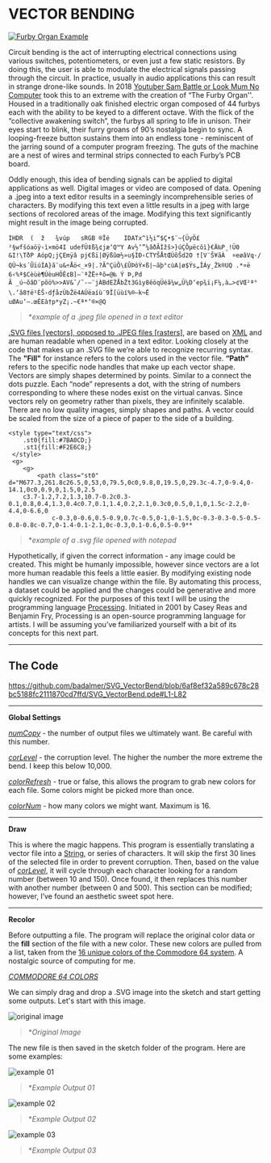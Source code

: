 # VECTOR BENDING

[![Furby Organ Example](https://github.com/badalmer/SVG_VectorBend/blob/6af8ef32a589c678c28bc5188fc2111870cd7ffd/images/lmnc%20-%20furbies.jpg)](https://www.youtube.com/watch?v=GYLBjScgb7o)

Circuit bending is the act of interrupting electrical connections using various switches, potentiometers, or even just a few static resistors. By doing this, the user is able to modulate the electrical signals passing through the circuit. In practice, usually in audio applications this can result in strange drone-like sounds. In 2018 [Youtuber Sam Battle or Look Mum No Computer](https://www.youtube.com/watch?v=GYLBjScgb7o) took this to an extreme with the creation of “The Furby Organ''. Housed in a traditionally oak finished electric organ composed of 44 furbys each with the ability to be keyed to a different octave. With the flick of the “collective awakening switch”, the furbys all spring to life in unison. Their eyes start to blink, their furry groans of 90’s nostalgia begin to sync. A looping-freeze button sustains them into an endless tone - reminiscent of the jarring sound of a computer program freezing. The guts of the machine are a nest of wires and terminal strips connected to each Furby’s PCB board.

Oddly enough, this idea of bending signals can be applied to digital applications as well. Digital images or video are composed of data. Opening a .jpeg into a text editor results in a seemingly incomprehensible series of characters. By modifying this text even a little results in a jpeg with large sections of recolored areas of the image. Modifying this text significantly might result in the image being corrupted.

```
IHDR  (  ž   ¾vúp   sRGB ®Îé    IDATx^ì½i“$Ç•$¨~{ÜyÖ£  	²§wfšóaöÿ‹ì×mö4I udefÜ‡ß¾¢jæ‘Q™Y Av½‘”¼âðÃÌžš>}úÇÔµëcôì}€Ä‰P¸!Ü0 &I!\TðP AópQ;jÇEmÿâ pj€ßï|Øÿßûœ½»u§ÌÐ‹CTYŠÅtŒÙõŠd2O †[V¨Š¥ãÀ	¤eøâVq·/
QÙ¬ks´ÛïúÍA}ã¨u&÷Åö<_×9|.?Ã^ÇüÔ\£ÛÞôÝ×ß|–ãþ°cùA|ø$Ýs„ÎÁy¸Žk®UQ .*¤ë
6‹%ª$Cèùè¶ÚèuHÖÊ¢B]—¨ªŽË÷ªõ=@‰ Ý Þ,Pd
Ã _ú~õâD¨põö%>>AV&˜/˜-—¨jÀBdEŽÅbŽt3Gìy8êöqÜéã¼w„Ü¼D‘ep¾ï¡F¼,à…>¢VŒ²ª°\.‘â8†ë¹ÈŠ›dƒåzÙbŽë4AÚëaíù¨9Î[üùí%®—k¬Ë
uØAu‘—.œÊEà†p*yZ¡.~€ª*‘®×@Q
```
>**example of a .jpeg file opened in a text editor*

[.SVG files [vectors], opposed to .JPEG files [rasters]](https://en.wikipedia.org/wiki/Vector_graphics), are based on [XML](https://en.wikipedia.org/wiki/XML) and are human readable when opened in a text editor. Looking closely at the code that makes up an .SVG file we’re able to recognize recurring syntax. The **"Fill"** for instance refers to the colors used in the vector file. **“Path”** refers to the specific node handles that make up each vector shape. Vectors are simply shapes determined by points. Similar to a connect the dots puzzle. Each “node” represents a dot, with the string of numbers corresponding to where these nodes exist on the virtual canvas. Since vectors rely on geometry rather than pixels, they are infinitely scalable. There are no low quality images, simply shapes and paths. A vector could be scaled from the size of a piece of paper to the side of a building. 

```
<style type="text/css">
	.st0{fill:#7BA0CD;}
	.st1{fill:#F2E6C8;}
 </style>
 <g>
	<g>
		<path class="st0" d="M677.3,261.8c26.5,0,53,0,79.5,0c0,9.8,0,19.5,0,29.3c-4.7,0-9.4,0-14.1,0c0,0.9,0,1.5,0,2.5
	c3.7-1.2,7.2,1.3,10.7-0.2c0.3-0.1,0.8,0.4,1.3,0.4c0.7,0.1,1.4,0.2,2.1,0.3c0,0.5,0,1,0,1.5c-2.2,0-4.4,0-6.6,0
			c-0.3,0-0.6,0.5-0.9,0.7c-0.5,0-1,0-1.5,0c-0.3-0.3-0.5-0.5-0.8-0.8c-0.7,0-1.4-0.1-2.1,0c-0.3,0.1-0.6,0.5-0.9**
```
>**example of a .svg file opened with notepad*				     
				     
Hypothetically, if given the correct information - any image could be created. This might be humanly impossible, however since vectors are a lot more human readable this feels a little easier. By modifying existing node handles we can visualize change within the file. By automating this process, a dataset could be applied and the changes could be generative and more quickly recognized. For the purposes of this text I will be using the programming language [Processing](https://processing.org/download/). Initiated in 2001 by Casey Reas and Benjamin Fry, Processing is an open-source programming language for artists. I will be assuming you’ve familiarized yourself with a bit of its concepts for this next part.

***
## The Code

https://github.com/badalmer/SVG_VectorBend/blob/6af8ef32a589c678c28bc5188fc2111870cd7ffd/SVG_VectorBend.pde#L1-L82

***
**Global Settings**

[*numCopy*](https://github.com/badalmer/SVG_VectorBend/blob/6af8ef32a589c678c28bc5188fc2111870cd7ffd/SVG_VectorBend.pde#L15) - the number of output files we ultimately want. Be careful with this number. 

[*corLevel*](https://github.com/badalmer/SVG_VectorBend/blob/6af8ef32a589c678c28bc5188fc2111870cd7ffd/SVG_VectorBend.pde#L16) - the corruption level. The higher the number the more extreme the bend. I keep this below 10,000.

[*colorRefresh*](https://github.com/badalmer/SVG_VectorBend/blob/6af8ef32a589c678c28bc5188fc2111870cd7ffd/SVG_VectorBend.pde#L17) - true or false, this allows the program to grab new colors for each file. Some colors might be picked more than once.

[*colorNum*](https://github.com/badalmer/SVG_VectorBend/blob/6af8ef32a589c678c28bc5188fc2111870cd7ffd/SVG_VectorBend.pde#L18) - how many colors we might want. Maximum is 16.

***
**Draw**

This is where the magic happens. This program is essentially translating a vector file into a [String](https://p5js.org/reference/#/p5/string), or series of characters. It will skip the first 30 lines of the selected file in order to prevent corruption. Then, based on the value of [*corLevel*](https://github.com/badalmer/SVG_VectorBend/blob/6af8ef32a589c678c28bc5188fc2111870cd7ffd/SVG_VectorBend.pde#L16), it will cycle through each character looking for a random number (between 10 and 150). Once found, it then replaces this number with another number (between 0 and 500). This section can be modified; however, I’ve found an aesthetic sweet spot here.

***
**Recolor**

Before outputting a file. The program will replace the original color data or the **fill** section of the file with a new color. These new colors are pulled from a list, taken from the [16 unique colors of the Commodore 64 system](https://www.c64-wiki.com/wiki/Color). A nostalgic source of computing for me.

[*COMMODORE 64 COLORS*](https://github.com/badalmer/SVG_VectorBend/blob/6af8ef32a589c678c28bc5188fc2111870cd7ffd/SVG_VectorBend.pde#L16#L84-L107)

We can simply drag and drop a .SVG image into the sketch and start getting some outputs. Let's start with this image.

![original image](https://github.com/badalmer/SVG_VectorBend/blob/7f279a61c8b4878df9952b92dd7a3c30b1deb288/images/cloud02.jpg)
>**Original Image*

The new file is then saved in the sketch folder of the program. Here are some examples:

![example 01](https://github.com/badalmer/SVG_VectorBend/blob/7f279a61c8b4878df9952b92dd7a3c30b1deb288/images/BEND-12023_102.png)
>**Example Output 01*

![example 02](https://github.com/badalmer/SVG_VectorBend/blob/7f279a61c8b4878df9952b92dd7a3c30b1deb288/images/BEND-12023_257.png)
>**Example Output 02*

![example 03](https://github.com/badalmer/SVG_VectorBend/blob/7f279a61c8b4878df9952b92dd7a3c30b1deb288/images/BEND-12023_745.png)
>**Example Output 03*
